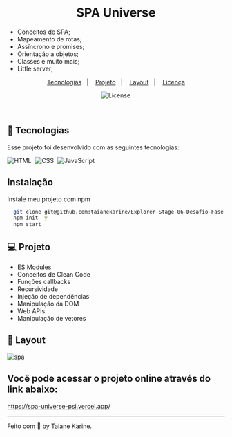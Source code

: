 <h1 align="center"> SPA Universe </h1>

<p align="center">

- Conceitos de SPA;
- Mapeamento de rotas;
- Assíncrono e promises;
- Orientação a objetos;
- Classes e muito mais;
- Little server;

<p align="center">
  <a href="#-tecnologias">Tecnologias</a>&nbsp;&nbsp;&nbsp;|&nbsp;&nbsp;&nbsp;
  <a href="#-projeto">Projeto</a>&nbsp;&nbsp;&nbsp;|&nbsp;&nbsp;&nbsp;
  <a href="#-layout">Layout</a>&nbsp;&nbsp;&nbsp;|&nbsp;&nbsp;&nbsp;
  <a href="#memo-licença">Licença</a>
</p>

<p align="center">
  <img alt="License" src="https://img.shields.io/static/v1?label=license&message=MIT&color=49AA26&labelColor=000000">
</p>

<br>

## 🚀 Tecnologias

Esse projeto foi desenvolvido com as seguintes tecnologias:

![HTML](https://img.shields.io/badge/-HTML-05122A?style=flat&logo=HTML5)&nbsp;
![CSS](https://img.shields.io/badge/-CSS-05122A?style=flat&logo=CSS3&logoColor=1572B6)&nbsp;
![JavaScript](https://img.shields.io/badge/-JavaScript-05122A?style=flat&logo=javascript)&nbsp;

## Instalação

Instale meu projeto com npm

```bash
  git clone git@github.com:taianekarine/Explorer-Stage-06-Desafio-Fase-01.1.git
  npm init -y
  npm start
```

## 💻 Projeto

- ES Modules
- Conceitos de Clean Code
- Funções callbacks
- Recursividade
- Injeção de dependências
- Manipulação da DOM
- Web APIs
- Manipulação de vetores


## 🔖 Layout

![spa](https://user-images.githubusercontent.com/94652702/200237288-40e7db6f-fd41-4b79-bee2-4040b209088d.png)

## Você pode acessar o projeto online através do link abaixo:
https://spa-universe-psi.vercel.app/

---

Feito com 🧡 by Taiane Karine.
